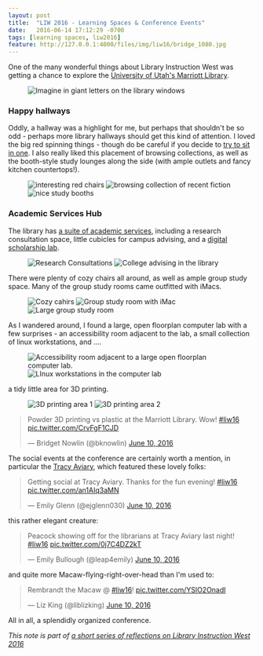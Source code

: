 ```yaml
---
layout: post
title:  "LIW 2016 - Learning Spaces & Conference Events"
date:   2016-06-14 17:12:29 -0700
tags: [learning spaces, liw2016]
feature: http://127.0.0.1:4000/files/img/liw16/bridge_1080.jpg
---
```

One of the many wonderful things about Library Instruction West was getting a chance to explore the [University of Utah's Marriott Library](http://lib.utah.edu/index).
<figure>
<img src="/files/img/liw16/imagine_1080.jpg" alt="Imagine in giant letters on the library windows">
</figure>

### Happy hallways

Oddly, a hallway was a highlight for me, but perhaps that shouldn't be so odd - perhaps more library hallways should get this kind of attention. I loved the big red spinning things - though do be careful if you decide to [try to sit in one](https://twitter.com/LibrarianHollyL/status/741029315567968257). I also really liked this placement of browsing collections, as well as the booth-style study lounges along the side (with ample outlets and fancy kitchen countertops!).

<figure class="third">
  	<img src="/files/img/liw16/red-things_1080.jpg" alt="interesting red chairs">
    <img src="/files/img/liw16/red-thing-and-books_1080.jpg" alt="browsing collection of recent fiction">
    <img src="/files/img/liw16/hallway-lounge_1080.jpg" alt="nice study booths">
</figure>

### Academic Services Hub

The library has [a suite of academic services](http://lib.utah.edu/services/), including a research consultation space, little cubicles for campus advising, and a [digital scholarship lab](http://lib.utah.edu/services/digital-scholarship-lab/index.php). 

<figure class="half">
<img src="/files/img/liw16/consultation-space_1080.jpg" alt="Research Consultations">
<img src="/files/img/liw16/college-advising_1080.jpg" alt="College advising in the library">
</figure>

There were plenty of cozy chairs all around, as well as ample group study space. Many of the group study rooms came outfitted with iMacs.

<figure class="half">
<img src="/files/img/liw16/cozy-chairs_1080.jpg" alt="Cozy cahirs">
<img src="/files/img/liw16/group-study_1080.jpg" alt="Group study room with iMac">
<img src="/files/img/liw16/large-group-study-room_1080.jpg" alt="Large group study room">
</figure>

As I wandered around, I found a large, open floorplan computer lab with a few surprises - an accessibility room adjacent to the lab, a small collection of linux workstations, and ....

<figure class="half">
<img src="/files/img/liw16/accessibility-room_1080.jpg" alt="Accessibility room adjacent to a large open floorplan computer lab.">
<img src="/files/img/liw16/linux-workstations_1080.jpg" alt="LInux workstations in the computer lab">
</figure>

a tidy little area for 3D printing.

<figure class="half">
<img src="/files/img/liw16/3d-printing-1_1080.jpg" alt="3D printing area 1">
<img src="/files/img/liw16/3d-printing-2_1080.jpg" alt="3D printing area 2">
</figure>

<blockquote class="twitter-tweet" data-lang="en"><p lang="en" dir="ltr">Powder 3D printing vs plastic at the Marriott Library. Wow! <a href="https://twitter.com/hashtag/liw16?src=hash">#liw16</a> <a href="https://t.co/CrvFgF1CJD">pic.twitter.com/CrvFgF1CJD</a></p>&mdash; Bridget Nowlin (@bknowlin) <a href="https://twitter.com/bknowlin/status/741319910538678276">June 10, 2016</a></blockquote>
<script async src="//platform.twitter.com/widgets.js" charset="utf-8"></script>

The social events at the conference are certainly worth a mention, in particular the [Tracy Aviary](http://tracyaviary.org/), which featured these lovely folks: 

<blockquote class="twitter-tweet" data-lang="en"><p lang="en" dir="ltr">Getting social at Tracy Aviary. Thanks for the fun evening! <a href="https://twitter.com/hashtag/liw16?src=hash">#liw16</a> <a href="https://t.co/an1AIq3aMN">pic.twitter.com/an1AIq3aMN</a></p>&mdash; Emily Glenn (@ejglenn030) <a href="https://twitter.com/ejglenn030/status/741101907582672901">June 10, 2016</a></blockquote>
<script async src="//platform.twitter.com/widgets.js" charset="utf-8"></script>

this rather elegant creature:

<blockquote class="twitter-tweet" data-lang="en"><p lang="en" dir="ltr">Peacock showing off for the librarians at Tracy Aviary last night! <a href="https://twitter.com/hashtag/liw16?src=hash">#liw16</a> <a href="https://t.co/0j7C4DZ2kT">pic.twitter.com/0j7C4DZ2kT</a></p>&mdash; Emily Bullough (@leap4emily) <a href="https://twitter.com/leap4emily/status/741317035095822341">June 10, 2016</a></blockquote>
<script async src="//platform.twitter.com/widgets.js" charset="utf-8"></script>

and quite more Macaw-flying-right-over-head than I'm used to:

<blockquote class="twitter-tweet" data-lang="en"><p lang="en" dir="ltr">Rembrandt the Macaw @ <a href="https://twitter.com/hashtag/liw16?src=hash">#liw16</a>! <a href="https://t.co/YSlO2OnadI">pic.twitter.com/YSlO2OnadI</a></p>&mdash; Liz King (@liblizking) <a href="https://twitter.com/liblizking/status/741070544401928192">June 10, 2016</a></blockquote>
<script async src="//platform.twitter.com/widgets.js" charset="utf-8"></script>

All in all, a splendidly organized conference.
*This note is part of [a short series of reflections on Library Instruction West 2016](/tags/#liw2016)*


